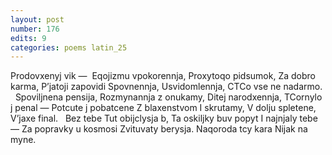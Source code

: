 ```yaml
---
layout: post
number: 176
edits: 9
categories: poems latin_25
---
```


Prodovxenyj vik — 
Eqojizmu vpokorennja,
Proxytoqo pidsumok,
Za dobro karma,
Pʼjatoji zapovidi 
Spovnennja,
Usvidomlennja,
CTCo vse ne nadarmo.
 
Spoviljnena pensija,
Rozmynannja z onukamy,
Ditej narodxennja,
TCornylo j penal —
Potcute j pobatcene
Z blaxenstvom 
I skrutamy,
V dolju spletene,
Vʼjaxe final.
 
Bez tebe
Tut obijclysja b,
Ta oskiljky buv popyt 
I najnjaly tebe —
Za popravky u kosmosi
Zvituvaty berysja.
Naqoroda tcy kara
Nijak na myne.
